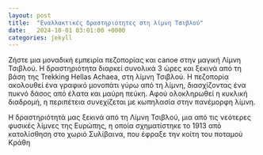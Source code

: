 ```yaml
---
layout: post
title:  "Εναλλακτικές δραστηριότητες στη λίμνη Τσιβλού"
date:   2024-10-01 03:01:00 +0000
categories: jekyll
---
```


Ζήστε μια μοναδική εμπειρία πεζοπορίας και canoe στην μαγική Λίμνη Τσιβλού. Η δραστηριότητα διαρκεί συνολικά 3 ώρες και ξεκινά από τη βάση της Trekking Hellas Achaea, στη λίμνη Τσιβλού. Η πεζοπορία ακολουθεί ένα γραφικό μονοπάτι γύρω από τη λίμνη, διασχίζοντας ένα πυκνό δάσος από έλατα και μαύρη πεύκη. Αφού ολοκληρωθεί η κυκλική διαδρομή, η περιπέτεια συνεχίζεται με κωπηλασία στην πανέμορφη λίμνη.

Η δραστηριότητά μας ξεκινά από τη Λίμνη Τσιβλού, μια από τις νεότερες φυσικές λίμνες της Ευρώπης, η οποία σχηματίστηκε το 1913 από κατολίσθηση στο χωριό Συλίβαινα, που έφραξε την κοίτη του ποταμού Κράθη
